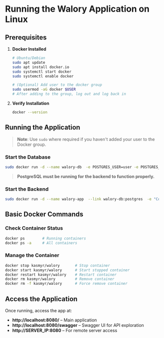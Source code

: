 # Running the Walory Application on Linux

## Prerequisites

1. **Docker Installed**
   
   ```bash
   # Ubuntu/Debian
   sudo apt update
   sudo apt install docker.io 
   sudo systemctl start docker
   sudo systemctl enable docker
   
   # (Optional) Add user to the docker group
   sudo usermod -aG docker $USER
   # After adding to the group, log out and log back in
   ```

2. **Verify Installation**
   
   ```bash
   docker --version
   ```

## Running the Application

> **Note**: Use `sudo` where required if you haven't added your user to the Docker group.

### Start the Database

```bash
sudo docker run -d --name walory-db  -e POSTGRES_USER=user -e POSTGRES_PASSWORD=Zaq12wsx  -e POSTGRES_DB=walory  -p 5432:5432 postgres:15
```

> **PostgreSQL must be running for the backend to function properly.**

### Start the Backend

```bash
sudo docker run -d --name walory-app  --link walory-db:postgres  -e "ConnectionStrings__Default=Host=postgres;Port=5432;Database=walory;Username=user;Password=Zaq12wsx"  -p 8080:8080   kasmyr/walory
```

## Basic Docker Commands

### Check Container Status

```bash
docker ps        # Running containers
docker ps -a     # All containers
```

### Manage the Container

```bash
docker stop kasmyr/walory       # Stop container
docker start kasmyr/walory      # Start stopped container
docker restart kasmyr/walory    # Restart container
docker rm kasmyr/walory         # Remove container
docker rm -f kasmyr/walory      # Force remove container
```

## Access the Application

Once running, access the app at:

- **http://localhost:8080/** – Main application
- **http://localhost:8080/swagger** – Swagger UI for API exploration
- **http://SERVER_IP:8080** – For remote server access
